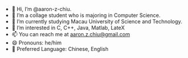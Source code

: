 - 👋 Hi, I’m @aaron-z-chiu.
- 👀 I’m a collage student who is majoring in Computer Science.
- 🌱 I’m currently studying Macau University of Science and Technology.
- 💞️ I’m interested in C, C++, Java, Matlab, LateX
- 📫 You can reach me at aaron.z.chiu@gmail.com
- 😄 Pronouns: he/him
- 💬 Preferred Language: Chinese, English

<!---
aaron-z-chiu/aaron-z-chiu is a ✨ special ✨ repository because its `README.md` (this file) appears on your GitHub profile.
You can click the Preview link to take a look at your changes.
--->
